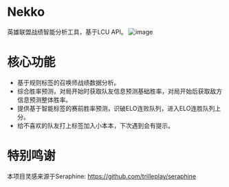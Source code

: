 # Nekko

英雄联盟战绩智能分析工具，基于LCU API。
![image](https://github.com/user-attachments/assets/92d28c99-1027-470f-a285-a80a95aa5fb4)

# 核心功能
- 基于规则标签的召唤师战绩数据分析。
- 综合胜率预测，对局开始时获取队友信息预测基础胜率，对局开始后获取敌方信息预测整体胜率。
- 提供基于智能标签的赛前胜率预测，识破ELO连败队列，进入ELO连胜队列上分。
- 给不喜欢的队友打上标签加入小本本，下次遇到会有提示。

# 特别鸣谢

本项目灵感来源于Seraphine:
https://github.com/trilleplay/seraphine
